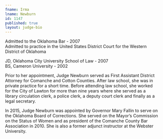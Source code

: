 ```yaml
---
fname: Irma
lname: Newburn
id: 1147
published: true
layout: judge-bio
---
```

Admitted to the Oklahoma Bar - 2007  
Admitted to practice in the United States District Court for the Western District of Oklahoma

JD, Oklahoma City University School of Law - 2007  
BS, Cameron University - 2002

Prior to her appointment, Judge Newburn served as First Assistant District Attorney for Comanche and Cotton Counties. After law school, she was in private practice for a short time. Before attending law school, she worked for the City of Lawton for more than nine years where she served as a library circulation clerk, a police clerk, a deputy court clerk and finally as a legal secretary. 

In 2015, Judge Newburn was appointed by Governor Mary Fallin to serve on the Oklahoma Board of Corrections. She served on the Mayor’s Commission on the Status of Women and as president of the Comanche County Bar Association in 2010. She is also a former adjunct instructor at the Webster University.
